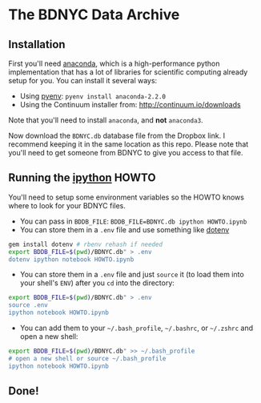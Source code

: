 # The BDNYC Data Archive



## Installation

First you'll need [anaconda](https://store.continuum.io/cshop/anaconda/), which is a high-performance python implementation that has a lot of libraries for scientific computing already setup for you.  You can install it several ways:

- Using [pyenv](https://github.com/yyuu/pyenv): `pyenv install anaconda-2.2.0`
- Using the Continuum installer from: http://continuum.io/downloads

Note that you'll need to install `anaconda`, and **not** `anaconda3`.

Now download the `BDNYC.db` database file from the Dropbox link.  I recommend keeping it in the same location as this repo.  Please note that you'll need to get someone from BDNYC to give you access to that file.

## Running the [ipython](http://ipython.org/) HOWTO

You'll need to setup some environment variables so the HOWTO knows where to look for your BDNYC files.

- You can pass in `BDDB_FILE`: `BDDB_FILE=BDNYC.db ipython HOWTO.ipynb`
- You can store them in a `.env` file and use something like [dotenv](https://github.com/bkeepers/dotenv)

```sh
gem install dotenv # rbenv rehash if needed
export BDDB_FILE=$(pwd)/BDNYC.db" > .env
dotenv ipython notebook HOWTO.ipynb
```

- You can store them in a `.env` file and just `source` it (to load them into your shell's `ENV`) after you `cd` into the directory:

```sh
export BDDB_FILE=$(pwd)/BDNYC.db" > .env
source .env
ipython notebook HOWTO.ipynb
```

- You can add them to your `~/.bash_profile`, `~/.bashrc`, or `~/.zshrc` and open a new shell:

```sh
export BDDB_FILE=$(pwd)/BDNYC.db" >> ~/.bash_profile
# open a new shell or source ~/.bash_profile
ipython notebook HOWTO.ipynb
```


## Done!
